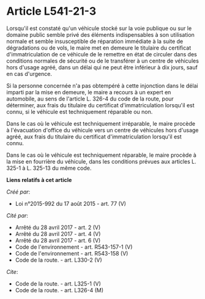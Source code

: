 # Article L541-21-3

Lorsqu'il est constaté qu'un véhicule stocké sur la voie publique ou sur le domaine public semble privé des éléments
indispensables à son utilisation normale et semble insusceptible de réparation immédiate à la suite de dégradations ou de
vols, le maire met en demeure le titulaire du certificat d'immatriculation de ce véhicule de le remettre en état de circuler
dans des conditions normales de sécurité ou de le transférer à un centre de véhicules hors d'usage agréé, dans un délai qui
ne peut être inférieur à dix jours, sauf en cas d'urgence. 

Si la personne concernée n'a pas obtempéré à cette injonction dans le délai imparti par la mise en demeure, le maire a
recours à un expert en automobile, au sens de l'article L. 326-4 du code de la route, pour déterminer, aux frais du titulaire
du certificat d'immatriculation lorsqu'il est connu, si le véhicule est techniquement réparable ou non. 

Dans le cas où le véhicule est techniquement irréparable, le maire procède à l'évacuation d'office du véhicule vers un centre
de véhicules hors d'usage agréé, aux frais du titulaire du certificat d'immatriculation lorsqu'il est connu. 

Dans le cas où le véhicule est techniquement réparable, le maire procède à la mise en fourrière du véhicule, dans les
conditions prévues aux articles L. 325-1 à L. 325-13 du même code.

**Liens relatifs à cet article**

_Créé par_:

  - Loi n°2015-992 du 17 août 2015 - art. 77 (V)

_Cité par_:

  - Arrêté du 28 avril 2017 - art. 2 (V)
  - Arrêté du 28 avril 2017 - art. 4 (V)
  - Arrêté du 28 avril 2017 - art. 6 (V)
  - Code de l'environnement - art. R543-157-1 (V)
  - Code de l'environnement - art. R543-158 (V)
  - Code de la route. - art. L330-2 (V)

_Cite_:

  - Code de la route. - art. L325-1 (V)
  - Code de la route. - art. L326-4 (M)
